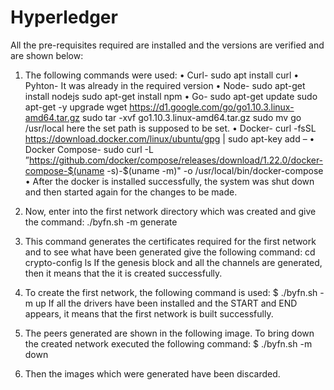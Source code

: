 # Hyperledger
All the pre-requisites required are installed and the versions are verified and are shown below:
 
1.	The following commands were used:
•	Curl- sudo apt install curl
•	Pyhton- It was already in the required version
•	Node- sudo apt-get install nodejs
           sudo apt-get install npm
•	Go- sudo apt-get update
sudo apt-get -y upgrade
wget https://d1.google.com/go/go1.10.3.linux-amd64.tar.gz
sudo tar -xvf go1.10.3.linux-amd64.tar.gz
sudo mv go /usr/local
here the set path is supposed to be set.
•	Docker- curl -fsSL https://download.docker.com/linux/ubuntu/gpg | sudo apt-key add –
•	Docker Compose-  sudo curl -L ”https://github.com/docker/compose/releases/download/1.22.0/docker-compose-$(uname -s)-$(uname -m)" -o /usr/local/bin/docker-compose
•	After the docker is installed successfully, the system was shut down and then started again for the changes to be made.

2.	Now, enter into the first network directory which was created and give the command: ./byfn.sh -m generate
3.	This command generates the certificates required for the first network and to see what have been generated give the following command: 
cd crypto-config
ls
If the genesis block and all the channels are generated, then it means that the it is created successfully.
4.	To create the first network, the following command is used:
$ ./byfn.sh -m up
If all the drivers have been installed and the START  and END appears, it means that the first network is built successfully.
5.	The peers generated are shown in the following image. To bring down the created network executed the following command:
$ ./byfn.sh -m down
6.	Then the images which were generated have been discarded. 
